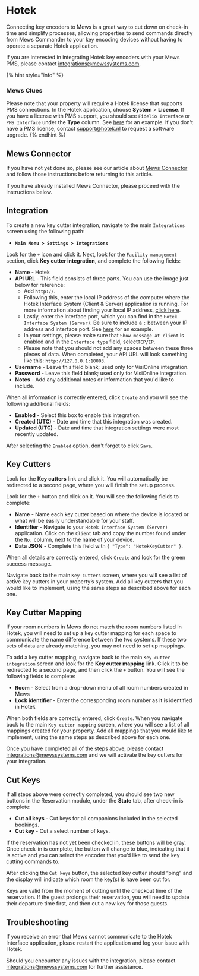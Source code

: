 # Hotek

Connecting key encoders to Mews is a great way to cut down on check-in time and simplify processes, allowing properties to send commands directly from Mews Commander to your key encoding devices without having to operate a separate Hotek application.

If you are interested in integrating Hotek key encoders with your Mews PMS,  please contact [integrations@mewssystems.com](mailto:integrations@mewssystems.com).

{% hint style="info" %}
### Mews Clues

Please note that your property will require a Hotek license that supports PMS connections. In the Hotek application, choose **System** &gt; **License**. If you have a license with PMS support, you should see `Fidelio Interface` or `PMS Interface` under the **Type** column. See [here](https://github.com/MewsSystems/gitbook-guide/blob/master/assets/image001.png?raw=true) for an example. If you don't have a PMS license, contact [support@hotek.nl](mailto:support@hotek.nl) to request a software upgrade.
{% endhint %}

## Mews Connector

If you have not yet done so, please see our article about [Mews Connector](https://mews-systems.gitbooks.io/commander-guide/content/settings/integrations/create-an-integration/facility-management/mews-connector.html) and follow those instructions before returning to this article.

If you have already installed Mews Connector, please proceed with the instructions below.

## Integration

To create a new key cutter integration, navigate to the main `Integrations` screen using the following path:

* **`Main Menu > Settings > Integrations`**

Look for the `+` icon and click it. Next, look for the `Facility management` section, click **Key cutter integration**, and complete the following fields:

* **Name** - Hotek
* **API URL** - This field consists of three parts. You can use the image just below for reference:
  * Add `http://`.
  * Following this, enter the local IP address of the computer where the Hotek Interface System \(Client & Server\) application is running. For more information about finding your local IP address, [click here](https://support.microsoft.com/en-us/help/15291/windows-find-pc-ip-address). 
  * Lastly, enter the interface port, which you can find in the `Hotek Interface System (Server)`. Be sure to include a `:` between your IP address and interface port. See [here](https://github.com/MewsSystems/gitbook-guide/blob/master/assets/HotekPhoto1.png?raw=true) for an example.
  * In your settings, please make sure that `Show message at client` is enabled and in the `Interface type` field, select`TCP/IP`.
  * Please note that you should not add any spaces between these three pieces of data. When completed, your API URL will look something like this: `http://127.0.0.1:10003`.
* **Username** - Leave this field blank; used only for VisiOnline integration.
* **Password** - Leave this field blank; used only for VisiOnline integration.
* **Notes** - Add any additional notes or information that you'd like to include.

When all information is correctly entered, click `Create` and you will see the following additional fields:

* **Enabled** - Select this box to enable this integration.
* **Created \(UTC\)** - Date and time that this integration was created.
* **Updated \(UTC\)** - Date and time that integration settings were most recently updated.

After selecting the `Enabled` option, don't forget to click `Save`.

## Key Cutters

 Look for the **Key cutters** link and click it. You will automatically be redirected to a second page, where you will finish the setup process.

Look for the `+` button and click on it. You will see the following fields to complete:

* **Name** - Name each key cutter based on where the device is located or what will be easily understandable for your staff.
* **Identifier** - Navigate to your `Hotek Interface System (Server)` application. Click on the `Client` tab and copy the number found under the `No.` column, next to the name of your device.
* **Data JSON** - Complete this field with `{ "Type": "HotekKeyCutter" }`.

When all details are correctly entered, click `Create` and look for the green success message.

Navigate back to the main `Key cutters` screen, where you will see a list of active key cutters in your property’s system. Add all key cutters that you would like to implement, using the same steps as described above for each one.

## Key Cutter Mapping

If your room numbers in Mews do not match the room numbers listed in Hotek, you will need to set up a key cutter mapping for each space to communicate the name difference between the two systems. If these two sets of data are already matching, you may not need to set up mappings.

To add a key cutter mapping, navigate back to the main `Key cutter integration` screen and look for the **Key cutter mapping** link. Click it to be redirected to a second page, and then click the `+` button. You will see the following fields to complete:

* **Room** - Select from a drop-down menu of all room numbers created in Mews
* **Lock identifier** - Enter the corresponding room number as it is identified in Hotek

When both fields are correctly entered, click `Create`. When you navigate back to the main `Key cutter mapping` screen, where you will see a list of all mappings created for your property. Add all mappings that you would like to implement, using the same steps as described above for each one.

Once you have completed all of the steps above, please contact [integrations@mewssystems.com](mailto:integrations@mewssystems.com) and we will activate the key cutters for your integration.

## Cut Keys

If all steps above were correctly completed, you should see two new buttons in the Reservation module, under the **State** tab, after check-in is complete:

* **Cut all keys** - Cut keys for all companions included in the selected bookings.
* **Cut key** - Cut a select number of keys.

If the reservation has not yet been checked in, these buttons will be gray. Once check-in is complete, the button will change to blue, indicating that it is active and you can select the encoder that you’d like to send the key cutting commands to.

After clicking the `Cut keys` button, the selected key cutter should “ping” and the display will indicate which room the key\(s\) is have been cut for.

Keys are valid from the moment of cutting until the checkout time of the reservation. If the guest prolongs their reservation, you will need to update their departure time first, and then cut a new key for those guests.

## Troubleshooting

If you receive an error that Mews cannot communicate to the Hotek Interface application, please restart the application and log your issue with Hotek.

 Should you encounter any issues with the integration, please contact [integrations@mewssystems.com](mailto:integrations@mewssystems.com) for further assistance.

